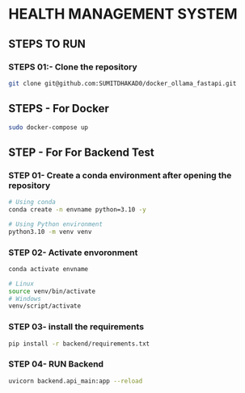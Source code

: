 # HEALTH MANAGEMENT SYSTEM


## STEPS TO RUN
### STEPS 01:- Clone the repository

```bash
git clone git@github.com:SUMITDHAKAD0/docker_ollama_fastapi.git
```

## STEPS - For Docker 

```bash
sudo docker-compose up
```

## STEP - For For Backend Test 
### STEP 01- Create a conda environment after opening the repository

```bash
# Using conda
conda create -n envname python=3.10 -y
```

```bash
# Using Python environment
python3.10 -m venv venv
```

### STEP 02- Activate envoronment
```bash
conda activate envname
```
```bash
# Linux
source venv/bin/activate
# Windows
venv/script/activate
```

### STEP 03- install the requirements
```bash
pip install -r backend/requirements.txt
```

### STEP 04- RUN Backend
```bash
uvicorn backend.api_main:app --reload
```

